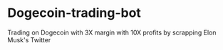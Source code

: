 # Dogecoin-trading-bot
Trading on Dogecoin with 3X margin with 10X profits by scrapping Elon Musk's Twitter 
